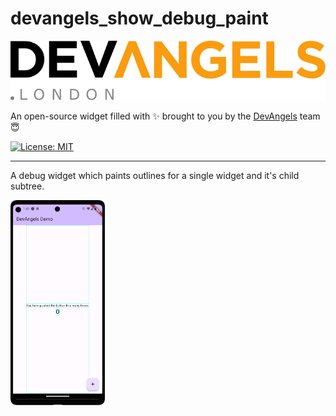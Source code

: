 # devangels_show_debug_paint

[![DevAngels][logo_dark]][devangels_link_dark]

An open-source widget filled with ✨ brought to you by the [DevAngels][devangels_link] team 😇

[![License: MIT][license_badge]][license_link]

---

A debug widget which paints outlines for a single widget and it's child subtree.   

<img src="https://raw.githubusercontent.com/devangels/devangels_utils/main/packages/devangels_show_debug_paint/screenshots/example_show_debug_print.png" width=30% height=30%>

[license_badge]: https://img.shields.io/badge/license-MIT-blue.svg
[license_link]: https://opensource.org/licenses/MIT
[logo_dark]: https://raw.githubusercontent.com/devangels/devangels_brand/main/styles/README/devangels_black.png#gh-light-mode-only
[logo_light]: https://raw.githubusercontent.com/devangels/devangels_brand/main/styles/README/devangels_white.png#gh-dark-mode-only
[devangels_link]: https://www.devangels.london/
[devangels_link_dark]: https://www.devangels.london/#gh-light-mode-only
[devangels_link_light]: https://www.devangels.london/#gh-dark-mode-only